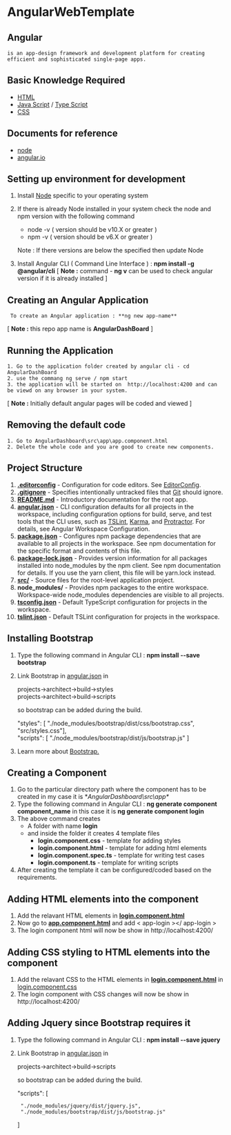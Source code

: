 # AngularWebTemplate
## Angular 
    is an app-design framework and development platform for creating efficient and sophisticated single-page apps.

## Basic Knowledge Required
* [HTML](https://developer.mozilla.org/en-US/docs/Learn/HTML)
* [Java Script](https://developer.mozilla.org/en-US/docs/Web/JavaScript) / [Type Script](https://www.typescriptlang.org/docs/home.html)
* [CSS](https://developer.mozilla.org/en-US/docs/Web/CSS)

## Documents for reference 
* [node](https://nodejs.org/en/docs/)
* [angular.io](https://angular.io/docs)

## Setting up environment for development 
1. Install [Node](https://nodejs.org/en/download/) specific to your operating system 
2. If there is already Node installed in your system check the node and npm version with the following command

   *    node -v ( version should be v10.X or greater ) 
   *    npm -v ( version should be v6.X or greater )
  
    Note : If there versions are below the specified then update Node
3. Install Angular CLI ( Command Line Interface ) : **npm install -g @angular/cli**
   [ **Note :** command - **ng v** can be used to check angular version if it is already installed ]

## Creating an Angular Application 
     To create an Angular application : **ng new app-name** 
[ **Note :** this repo app name is **AngularDashBoard** ]

## Running the Application

    1. Go to the application folder created by angular cli - cd AngularDashBoard
    2. use the commang ng serve / npm start 
    3. the application will be started on  http://localhost:4200 and can be viewd on any browser in your system.
   [ **Note :** Initially default angular pages will be coded and viewed ]

## Removing the default code 
    1. Go to AngularDashboard\src\app\app.component.html 
    2. Delete the whole code and you are good to create new components.

## Project Structure
1. [**.editorconfig**](https://github.com/anilsagart/AngularWebTemplate/blob/master/AngularDashboard/.editorconfig) - Configuration for code editors. See [EditorConfig](https://editorconfig.org/).
2. [**.gitignore**](https://github.com/anilsagart/AngularWebTemplate/blob/master/AngularDashboard/.gitignore) - Specifies intentionally untracked files that [Git](https://git-scm.com/) should ignore.
3. [**README.md**](https://github.com/anilsagart/AngularWebTemplate/blob/master/AngularDashboard/README.md) - Introductory documentation for the root app.
4. [**angular.json**](https://github.com/anilsagart/AngularWebTemplate/blob/master/AngularDashboard/angular.json) - CLI configuration defaults for all projects in the workspace, including configuration options for build, serve, and test tools that the CLI uses, such as [TSLint](https://palantir.github.io/tslint/), [Karma](https://karma-runner.github.io/latest/index.html), and [Protractor](http://www.protractortest.org/). For details, see Angular Workspace Configuration.
5. [**package.json**](https://github.com/anilsagart/AngularWebTemplate/blob/master/AngularDashboard/package.json) - Configures npm package dependencies that are available to all projects in the workspace. See npm documentation for the specific format and contents of this file.
6. [**package-lock.json**](https://github.com/anilsagart/AngularWebTemplate/blob/master/AngularDashboard/package-lock.json) - Provides version information for all packages installed into node_modules by the npm client. See npm documentation for details. If you use the yarn client, this file will be yarn.lock instead.
7. [**src/**](https://github.com/anilsagart/AngularWebTemplate/tree/master/AngularDashboard/src) - Source files for the root-level application project.
8. **node_modules/** - Provides npm packages to the entire workspace. Workspace-wide node_modules dependencies are visible to all projects.
9. [**tsconfig.json**](https://github.com/anilsagart/AngularWebTemplate/blob/master/AngularDashboard/tsconfig.json) - Default TypeScript configuration for projects in the workspace.
10. [**tslint.json**](https://github.com/anilsagart/AngularWebTemplate/blob/master/AngularDashboard/tslint.json) - Default TSLint configuration for projects in the workspace.

## Installing Bootstrap
1. Type the following command in Angular CLI : **npm install --save bootstrap**
2. Link Bootstrap in [angular.json](https://github.com/anilsagart/AngularWebTemplate/blob/master/AngularDashboard/angular.json) in 
  
    projects->architect->build->styles  
    projects->architect->build->scripts 

   so bootstrap can be added during the build. 

    "styles": [  "./node_modules/bootstrap/dist/css/bootstrap.css",
              "src/styles.css"],             
    "scripts": [
              "./node_modules/bootstrap/dist/js/bootstrap.js"
            ]
3. Learn more about [Bootstrap.](https://getbootstrap.com/docs/4.4/getting-started/introduction/)

## Creating a Component 
1. Go to the particular directory path where the component has to be created in my case it is **AngularDashboard\src\app\**
2. Type the following command in Angular CLI : **ng generate component component_name** in this case it is **ng generate component login**
3. The above command creates 
    * A folder with name **login**
    * and inside the folder it creates 4 template files 
      * **login.component.css** - template for adding styles
      * **login.component.html** - template for adding html elements
      * **login.component.spec.ts** - template for writing test cases 
      * **login.component.ts** - template for writing scripts
4. After creating the template it can be configured/coded based on the requirements.


## Adding HTML elements into the component 
1. Add the relavant HTML elements in [**login.component.html**](https://github.com/anilsagart/AngularWebTemplate/blob/master/AngularDashboard/src/app/login/login.component.html)
2. Now go to [**app.component.html**]() and add < app-login ></ app-login >
3. The login component html will now be show in http://localhost:4200/

## Adding CSS styling to HTML elements into the component 
1. Add the relavant CSS to the HTML elements in [**login.component.html**](https://github.com/anilsagart/AngularWebTemplate/blob/master/AngularDashboard/src/app/login/login.component.html) in [login.component.css](https://github.com/anilsagart/AngularWebTemplate/blob/master/AngularDashboard/src/app/app.component.css)
2. The login component with CSS changes will now be show in http://localhost:4200/


## Adding Jquery since Bootstrap requires it 
1. Type the following command in Angular CLI : **npm install --save jquery**
2. Link Bootstrap in [angular.json](https://github.com/anilsagart/AngularWebTemplate/blob/master/AngularDashboard/angular.json) in 
  
    projects->architect->build->scripts 

   so bootstrap can be added during the build. 

    "scripts": [
 
        "./node_modules/jquery/dist/jquery.js",
        "./node_modules/bootstrap/dist/js/bootstrap.js"
    ]